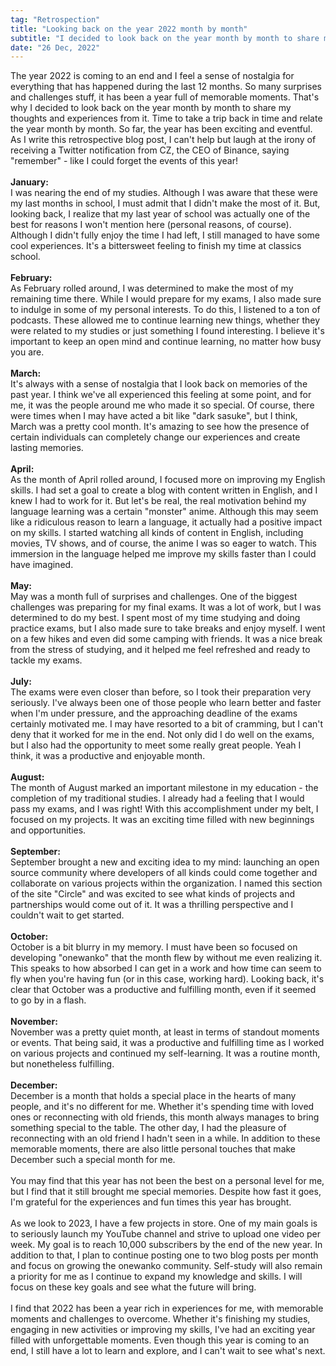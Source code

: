 ```yaml
---
tag: "Retrospection"
title: "Looking back on the year 2022 month by month"
subtitle: "I decided to look back on the year month by month to share my thoughts and experiences from it."
date: "26 Dec, 2022"
---
```


The year 2022 is coming to an end and I feel a sense of nostalgia for everything that has happened during the last 12 months. So many surprises and challenges stuff, it has been a year full of memorable moments. That's why I decided to look back on the year month by month to share my thoughts and experiences from it. Time to take a trip back in time and relate the year month by month. So far, the year has been exciting and eventful. As I write this retrospective blog post, I can't help but laugh at the irony of receiving a Twitter notification from CZ, the CEO of Binance, saying "remember" - like I could forget the events of this year!
<br><br>
**January:** <br>I was nearing the end of my studies. Although I was aware that these were my last months in school, I must admit that I didn't make the most of it. But, looking back, I realize that my last year of school was actually one of the best for reasons I won't mention here (personal reasons, of course). Although I didn't fully enjoy the time I had left, I still managed to have some cool experiences. It's a bittersweet feeling to finish my time at classics school.
<br><br>
**February:** <br>As February rolled around, I was determined to make the most of my remaining time there. While I would prepare for my exams, I also made sure to indulge in some of my personal interests. To do this, I listened to a ton of podcasts. These allowed me to continue learning new things, whether they were related to my studies or just something I found interesting. I believe it's important to keep an open mind and continue learning, no matter how busy you are.
<br><br>
**March:** <br>It's always with a sense of nostalgia that I look back on memories of the past year. I think we've all experienced this feeling at some point, and for me, it was the people around me who made it so special. Of course, there were times when I may have acted a bit like "dark sasuke", but I think, March was a pretty cool month. It's amazing to see how the presence of certain individuals can completely change our experiences and create lasting memories.
<br><br>
**April:** <br>As the month of April rolled around, I focused more on improving my English skills. I had set a goal to create a blog with content written in English, and I knew I had to work for it. But let's be real, the real motivation behind my language learning was a certain "monster" anime. Although this may seem like a ridiculous reason to learn a language, it actually had a positive impact on my skills. I started watching all kinds of content in English, including movies, TV shows, and of course, the anime I was so eager to watch. This immersion in the language helped me improve my skills faster than I could have imagined.
<br><br>
**May:** <br>May was a month full of surprises and challenges. One of the biggest challenges was preparing for my final exams. It was a lot of work, but I was determined to do my best. I spent most of my time studying and doing practice exams, but I also made sure to take breaks and enjoy myself. I went on a few hikes and even did some camping with friends. It was a nice break from the stress of studying, and it helped me feel refreshed and ready to tackle my exams.
<br><br>
**July:** <br>The exams were even closer than before, so I took their preparation very seriously. I've always been one of those people who learn better and faster when I'm under pressure, and the approaching deadline of the exams certainly motivated me. I may have resorted to a bit of cramming, but I can't deny that it worked for me in the end. Not only did I do well on the exams, but I also had the opportunity to meet some really great people. Yeah I think, it was a productive and enjoyable month.
<br><br>
**August:** <br>The month of August marked an important milestone in my education - the completion of my traditional studies. I already had a feeling that I would pass my exams, and I was right! With this accomplishment under my belt, I focused on my projects. It was an exciting time filled with new beginnings and opportunities.
<br><br>
**September:** <br>September brought a new and exciting idea to my mind: launching an open source community where developers of all kinds could come together and collaborate on various projects within the organization. I named this section of the site "Circle" and was excited to see what kinds of projects and partnerships would come out of it. It was a thrilling perspective and I couldn't wait to get started.
<br><br>
**October:** <br>October is a bit blurry in my memory. I must have been so focused on developing "onewanko" that the month flew by without me even realizing it. This speaks to how absorbed I can get in a work and how time can seem to fly when you're having fun (or in this case, working hard). Looking back, it's clear that October was a productive and fulfilling month, even if it seemed to go by in a flash.
<br><br>
**November:** <br>November was a pretty quiet month, at least in terms of standout moments or events. That being said, it was a productive and fulfilling time as I worked on various projects and continued my self-learning. It was a routine month, but nonetheless fulfilling.
<br><br>
**December:** <br>December is a month that holds a special place in the hearts of many people, and it's no different for me. Whether it's spending time with loved ones or reconnecting with old friends, this month always manages to bring something special to the table. The other day, I had the pleasure of reconnecting with an old friend I hadn't seen in a while. In addition to these memorable moments, there are also little personal touches that make December such a special month for me.
<br><br>
You may find that this year has not been the best on a personal level for me, but I find that it still brought me special memories. Despite how fast it goes, I'm grateful for the experiences and fun times this year has brought.
<br><br>
As we look to 2023, I have a few projects in store. One of my main goals is to seriously launch my YouTube channel and strive to upload one video per week. My goal is to reach 10,000 subscribers by the end of the new year. In addition to that, I plan to continue posting one to two blog posts per month and focus on growing the onewanko community. Self-study will also remain a priority for me as I continue to expand my knowledge and skills. I will focus on these key goals and see what the future will bring.
<br><br>
I find that 2022 has been a year rich in experiences for me, with memorable moments and challenges to overcome. Whether it's finishing my studies, engaging in new activities or improving my skills, I've had an exciting year filled with unforgettable moments. Even though this year is coming to an end, I still have a lot to learn and explore, and I can't wait to see what's next.